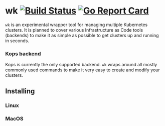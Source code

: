 # wk [![Build Status](https://travis-ci.org/wish/wk.svg?branch=master)](https://travis-ci.org/wish/wk) [![Go Report Card](https://goreportcard.com/badge/github.com/wish/wk)](https://goreportcard.com/report/github.com/wish/wk)

`wk` is an experimental wrapper tool for managing multiple Kubernetes clusters.
It is planned to cover various Infrastructure as Code tools (backends) to make it as simple as possible to get clusters up and running in seconds.

### Kops backend
Kops is currently the only supported backend. `wk` wraps around all mostly commonly used commands to make it very easy to create and modify your clusters.

## Installing

### Linux

### MacOS

